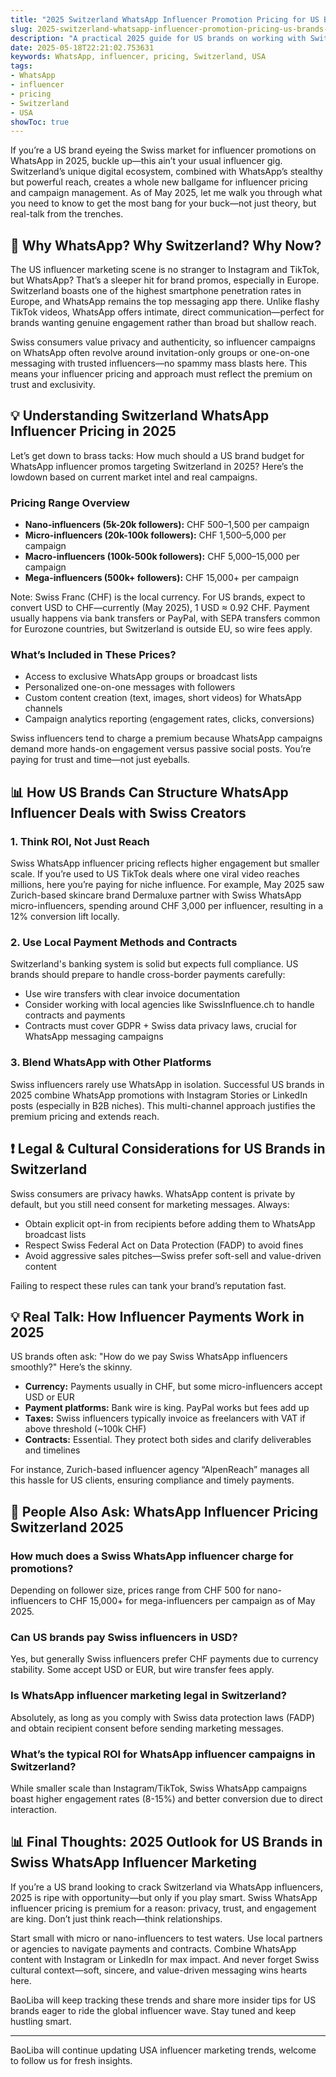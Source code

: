 ```yaml
---
title: "2025 Switzerland WhatsApp Influencer Promotion Pricing for US Brands"
slug: 2025-switzerland-whatsapp-influencer-promotion-pricing-us-brands-2025-05-18
description: "A practical 2025 guide for US brands on working with Switzerland-based WhatsApp influencers, covering pricing, payment methods, and real-world tips to maximize ROI in cross-border campaigns."
date: 2025-05-18T22:21:02.753631
keywords: WhatsApp, influencer, pricing, Switzerland, USA
tags:
- WhatsApp
- influencer
- pricing
- Switzerland
- USA
showToc: true
---
```


If you’re a US brand eyeing the Swiss market for influencer promotions on WhatsApp in 2025, buckle up—this ain’t your usual influencer gig. Switzerland’s unique digital ecosystem, combined with WhatsApp’s stealthy but powerful reach, creates a whole new ballgame for influencer pricing and campaign management. As of May 2025, let me walk you through what you need to know to get the most bang for your buck—not just theory, but real-talk from the trenches.

## 📢 Why WhatsApp? Why Switzerland? Why Now?

The US influencer marketing scene is no stranger to Instagram and TikTok, but WhatsApp? That’s a sleeper hit for brand promos, especially in Europe. Switzerland boasts one of the highest smartphone penetration rates in Europe, and WhatsApp remains the top messaging app there. Unlike flashy TikTok videos, WhatsApp offers intimate, direct communication—perfect for brands wanting genuine engagement rather than broad but shallow reach.

Swiss consumers value privacy and authenticity, so influencer campaigns on WhatsApp often revolve around invitation-only groups or one-on-one messaging with trusted influencers—no spammy mass blasts here. This means your influencer pricing and approach must reflect the premium on trust and exclusivity.

## 💡 Understanding Switzerland WhatsApp Influencer Pricing in 2025

Let’s get down to brass tacks: How much should a US brand budget for WhatsApp influencer promos targeting Switzerland in 2025? Here’s the lowdown based on current market intel and real campaigns.

### Pricing Range Overview

- **Nano-influencers (5k-20k followers):** CHF 500–1,500 per campaign  
- **Micro-influencers (20k-100k followers):** CHF 1,500–5,000 per campaign  
- **Macro-influencers (100k-500k followers):** CHF 5,000–15,000 per campaign  
- **Mega-influencers (500k+ followers):** CHF 15,000+ per campaign

Note: Swiss Franc (CHF) is the local currency. For US brands, expect to convert USD to CHF—currently (May 2025), 1 USD ≈ 0.92 CHF. Payment usually happens via bank transfers or PayPal, with SEPA transfers common for Eurozone countries, but Switzerland is outside EU, so wire fees apply.

### What’s Included in These Prices?

- Access to exclusive WhatsApp groups or broadcast lists  
- Personalized one-on-one messages with followers  
- Custom content creation (text, images, short videos) for WhatsApp channels  
- Campaign analytics reporting (engagement rates, clicks, conversions)

Swiss influencers tend to charge a premium because WhatsApp campaigns demand more hands-on engagement versus passive social posts. You’re paying for trust and time—not just eyeballs.

## 📊 How US Brands Can Structure WhatsApp Influencer Deals with Swiss Creators

### 1. Think ROI, Not Just Reach

Swiss WhatsApp influencer pricing reflects higher engagement but smaller scale. If you’re used to US TikTok deals where one viral video reaches millions, here you’re paying for niche influence. For example, May 2025 saw Zurich-based skincare brand Dermaluxe partner with Swiss WhatsApp micro-influencers, spending around CHF 3,000 per influencer, resulting in a 12% conversion lift locally.

### 2. Use Local Payment Methods and Contracts

Switzerland's banking system is solid but expects full compliance. US brands should prepare to handle cross-border payments carefully:

- Use wire transfers with clear invoice documentation  
- Consider working with local agencies like SwissInfluence.ch to handle contracts and payments  
- Contracts must cover GDPR + Swiss data privacy laws, crucial for WhatsApp messaging campaigns

### 3. Blend WhatsApp with Other Platforms

Swiss influencers rarely use WhatsApp in isolation. Successful US brands in 2025 combine WhatsApp promotions with Instagram Stories or LinkedIn posts (especially in B2B niches). This multi-channel approach justifies the premium pricing and extends reach.

## ❗ Legal & Cultural Considerations for US Brands in Switzerland

Swiss consumers are privacy hawks. WhatsApp content is private by default, but you still need consent for marketing messages. Always:

- Obtain explicit opt-in from recipients before adding them to WhatsApp broadcast lists  
- Respect Swiss Federal Act on Data Protection (FADP) to avoid fines  
- Avoid aggressive sales pitches—Swiss prefer soft-sell and value-driven content  

Failing to respect these rules can tank your brand’s reputation fast.

## 💡 Real Talk: How Influencer Payments Work in 2025

US brands often ask: "How do we pay Swiss WhatsApp influencers smoothly?" Here’s the skinny.

- **Currency:** Payments usually in CHF, but some micro-influencers accept USD or EUR  
- **Payment platforms:** Bank wire is king. PayPal works but fees add up  
- **Taxes:** Swiss influencers typically invoice as freelancers with VAT if above threshold (~100k CHF)  
- **Contracts:** Essential. They protect both sides and clarify deliverables and timelines  

For instance, Zurich-based influencer agency “AlpenReach” manages all this hassle for US clients, ensuring compliance and timely payments.

## 📢 People Also Ask: WhatsApp Influencer Pricing Switzerland 2025

### How much does a Swiss WhatsApp influencer charge for promotions?

Depending on follower size, prices range from CHF 500 for nano-influencers to CHF 15,000+ for mega-influencers per campaign as of May 2025.

### Can US brands pay Swiss influencers in USD?

Yes, but generally Swiss influencers prefer CHF payments due to currency stability. Some accept USD or EUR, but wire transfer fees apply.

### Is WhatsApp influencer marketing legal in Switzerland?

Absolutely, as long as you comply with Swiss data protection laws (FADP) and obtain recipient consent before sending marketing messages.

### What’s the typical ROI for WhatsApp influencer campaigns in Switzerland?

While smaller scale than Instagram/TikTok, Swiss WhatsApp campaigns boast higher engagement rates (8-15%) and better conversion due to direct interaction.

## 📊 Final Thoughts: 2025 Outlook for US Brands in Swiss WhatsApp Influencer Marketing

If you’re a US brand looking to crack Switzerland via WhatsApp influencers, 2025 is ripe with opportunity—but only if you play smart. Swiss WhatsApp influencer pricing is premium for a reason: privacy, trust, and engagement are king. Don’t just think reach—think relationships.

Start small with micro or nano-influencers to test waters. Use local partners or agencies to navigate payments and contracts. Combine WhatsApp content with Instagram or LinkedIn for max impact. And never forget Swiss cultural context—soft, sincere, and value-driven messaging wins hearts here.

BaoLiba will keep tracking these trends and share more insider tips for US brands eager to ride the global influencer wave. Stay tuned and keep hustling smart.

---

BaoLiba will continue updating USA influencer marketing trends, welcome to follow us for fresh insights.